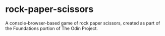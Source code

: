 # rock-paper-scissors

A console-browser-based game of rock paper scissors, created as part of the Foundations portion of The Odin Project. 